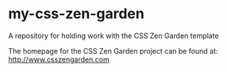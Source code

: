 # my-css-zen-garden
A repository for holding work with the CSS Zen Garden template

The homepage for the CSS Zen Garden project can be found at: http://www.csszengarden.com
